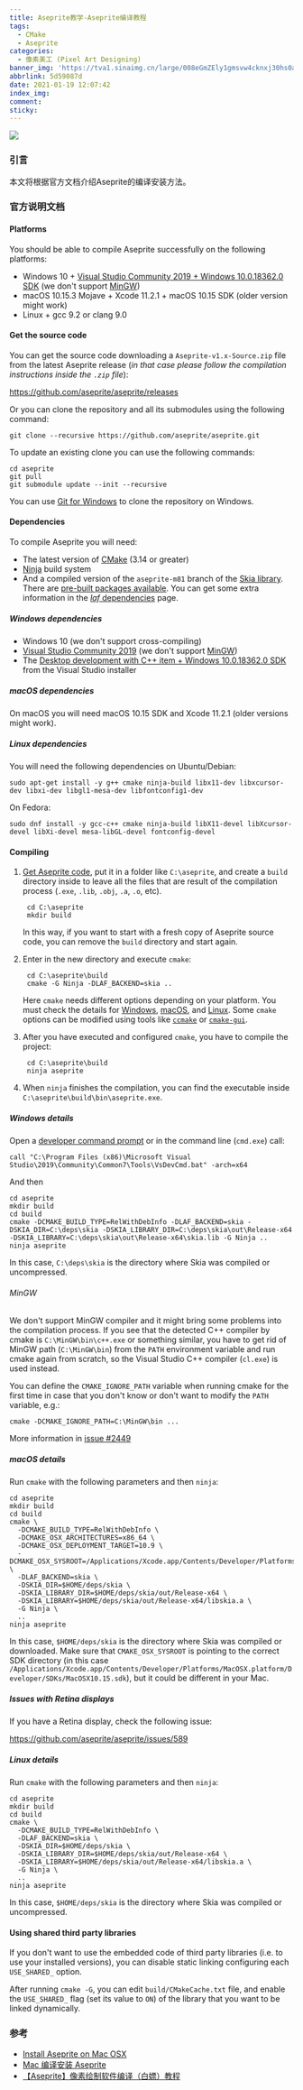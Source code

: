 ```yaml
---
title: Aseprite教学-Aseprite编译教程
tags:
  - CMake
  - Aseprite
categories:
  - 像素美工 (Pixel Art Designing)
banner_img: 'https://tva1.sinaimg.cn/large/008eGmZEly1gmsvw4cknxj30hs0a0mwz.jpg'
abbrlink: 5d59087d
date: 2021-01-19 12:07:42
index_img:
comment:
sticky:
---
```


![](https://cdn.jsdelivr.net/gh/Yousazoe/picgo-repo/img/008eGmZEly1gn4nt7r5jxj314w0i3788.jpg)

### 引言

本文将根据官方文档介绍Aseprite的编译安装方法。

<!--more-->





### 官方说明文档

#### Platforms

You should be able to compile Aseprite successfully on the following platforms:

- Windows 10 + [Visual Studio Community 2019 + Windows 10.0.18362.0 SDK](https://imgur.com/a/7zs51IT) (we don't support [MinGW](https://github.com/aseprite/aseprite/blob/master/INSTALL.md#mingw))
- macOS 10.15.3 Mojave + Xcode 11.2.1 + macOS 10.15 SDK (older version might work)
- Linux + gcc 9.2 or clang 9.0

#### Get the source code

You can get the source code downloading a `Aseprite-v1.x-Source.zip` file from the latest Aseprite release (*in that case please follow the compilation instructions inside the `.zip` file*):

https://github.com/aseprite/aseprite/releases

Or you can clone the repository and all its submodules using the following command:

```
git clone --recursive https://github.com/aseprite/aseprite.git
```

To update an existing clone you can use the following commands:

```
cd aseprite
git pull
git submodule update --init --recursive
```

You can use [Git for Windows](https://git-for-windows.github.io/) to clone the repository on Windows.

#### Dependencies

To compile Aseprite you will need:

- The latest version of [CMake](https://cmake.org/) (3.14 or greater)
- [Ninja](https://ninja-build.org/) build system
- And a compiled version of the `aseprite-m81` branch of the [Skia library](https://github.com/aseprite/skia#readme). There are [pre-built packages available](https://github.com/aseprite/skia/releases). You can get some extra information in the [*laf* dependencies](https://github.com/aseprite/laf#dependencies) page.

##### Windows dependencies

- Windows 10 (we don't support cross-compiling)
- [Visual Studio Community 2019](https://visualstudio.microsoft.com/downloads/) (we don't support [MinGW](https://github.com/aseprite/aseprite/blob/master/INSTALL.md#mingw))
- The [Desktop development with C++ item + Windows 10.0.18362.0 SDK](https://imgur.com/a/7zs51IT) from the Visual Studio installer

##### macOS dependencies

On macOS you will need macOS 10.15 SDK and Xcode 11.2.1 (older versions might work).

##### Linux dependencies

You will need the following dependencies on Ubuntu/Debian:

```
sudo apt-get install -y g++ cmake ninja-build libx11-dev libxcursor-dev libxi-dev libgl1-mesa-dev libfontconfig1-dev
```

On Fedora:

```
sudo dnf install -y gcc-c++ cmake ninja-build libX11-devel libXcursor-devel libXi-devel mesa-libGL-devel fontconfig-devel
```



#### Compiling

1. [Get Aseprite code](https://github.com/aseprite/aseprite/blob/master/INSTALL.md#get-the-source-code), put it in a folder like `C:\aseprite`, and create a `build` directory inside to leave all the files that are result of the compilation process (`.exe`, `.lib`, `.obj`, `.a`, `.o`, etc).

   ```
    cd C:\aseprite
    mkdir build
   ```

   In this way, if you want to start with a fresh copy of Aseprite source code, you can remove the `build` directory and start again.

2. Enter in the new directory and execute `cmake`:

   ```
    cd C:\aseprite\build
    cmake -G Ninja -DLAF_BACKEND=skia ..
   ```

   Here `cmake` needs different options depending on your platform. You must check the details for [Windows](https://github.com/aseprite/aseprite/blob/master/INSTALL.md#windows-details), [macOS](https://github.com/aseprite/aseprite/blob/master/INSTALL.md#macos-details), and [Linux](https://github.com/aseprite/aseprite/blob/master/INSTALL.md#linux-details). Some `cmake` options can be modified using tools like [`ccmake`](https://cmake.org/cmake/help/latest/manual/ccmake.1.html) or [`cmake-gui`](https://cmake.org/cmake/help/latest/manual/cmake-gui.1.html).

3. After you have executed and configured `cmake`, you have to compile the project:

   ```
    cd C:\aseprite\build
    ninja aseprite
   ```

4. When `ninja` finishes the compilation, you can find the executable inside `C:\aseprite\build\bin\aseprite.exe`.

##### Windows details

Open a [developer command prompt](https://docs.microsoft.com/en-us/dotnet/framework/tools/developer-command-prompt-for-vs) or in the command line (`cmd.exe`) call:

```
call "C:\Program Files (x86)\Microsoft Visual Studio\2019\Community\Common7\Tools\VsDevCmd.bat" -arch=x64
```

And then

```
cd aseprite
mkdir build
cd build
cmake -DCMAKE_BUILD_TYPE=RelWithDebInfo -DLAF_BACKEND=skia -DSKIA_DIR=C:\deps\skia -DSKIA_LIBRARY_DIR=C:\deps\skia\out\Release-x64 -DSKIA_LIBRARY=C:\deps\skia\out\Release-x64\skia.lib -G Ninja ..
ninja aseprite
```

In this case, `C:\deps\skia` is the directory where Skia was compiled or uncompressed.

###### MinGW

We don't support MinGW compiler and it might bring some problems into the compilation process. If you see that the detected C++ compiler by cmake is `C:\MinGW\bin\c++.exe` or something similar, you have to get rid of MinGW path (`C:\MinGW\bin`) from the `PATH` environment variable and run cmake again from scratch, so the Visual Studio C++ compiler (`cl.exe`) is used instead.

You can define the `CMAKE_IGNORE_PATH` variable when running cmake for the first time in case that you don't know or don't want to modify the `PATH` variable, e.g.:

```
cmake -DCMAKE_IGNORE_PATH=C:\MinGW\bin ...
```

More information in [issue #2449](https://github.com/aseprite/aseprite/issues/2449)

##### macOS details

Run `cmake` with the following parameters and then `ninja`:

```
cd aseprite
mkdir build
cd build
cmake \
  -DCMAKE_BUILD_TYPE=RelWithDebInfo \
  -DCMAKE_OSX_ARCHITECTURES=x86_64 \
  -DCMAKE_OSX_DEPLOYMENT_TARGET=10.9 \
  -DCMAKE_OSX_SYSROOT=/Applications/Xcode.app/Contents/Developer/Platforms/MacOSX.platform/Developer/SDKs/MacOSX10.15.sdk \
  -DLAF_BACKEND=skia \
  -DSKIA_DIR=$HOME/deps/skia \
  -DSKIA_LIBRARY_DIR=$HOME/deps/skia/out/Release-x64 \
  -DSKIA_LIBRARY=$HOME/deps/skia/out/Release-x64/libskia.a \
  -G Ninja \
  ..
ninja aseprite
```

In this case, `$HOME/deps/skia` is the directory where Skia was compiled or downloaded. Make sure that `CMAKE_OSX_SYSROOT` is pointing to the correct SDK directory (in this case `/Applications/Xcode.app/Contents/Developer/Platforms/MacOSX.platform/Developer/SDKs/MacOSX10.15.sdk`), but it could be different in your Mac.

##### Issues with Retina displays

If you have a Retina display, check the following issue:

https://github.com/aseprite/aseprite/issues/589

##### Linux details

Run `cmake` with the following parameters and then `ninja`:

```
cd aseprite
mkdir build
cd build
cmake \
  -DCMAKE_BUILD_TYPE=RelWithDebInfo \
  -DLAF_BACKEND=skia \
  -DSKIA_DIR=$HOME/deps/skia \
  -DSKIA_LIBRARY_DIR=$HOME/deps/skia/out/Release-x64 \
  -DSKIA_LIBRARY=$HOME/deps/skia/out/Release-x64/libskia.a \
  -G Ninja \
  ..
ninja aseprite
```

In this case, `$HOME/deps/skia` is the directory where Skia was compiled or uncompressed.

#### Using shared third party libraries

If you don't want to use the embedded code of third party libraries (i.e. to use your installed versions), you can disable static linking configuring each `USE_SHARED_` option.

After running `cmake -G`, you can edit `build/CMakeCache.txt` file, and enable the `USE_SHARED_` flag (set its value to `ON`) of the library that you want to be linked dynamically.





### 参考

+ [Install Aseprite on Mac OSX](http://macappstore.org/aseprite/)
+ [Mac 编译安装 Aseprite](https://www.bestgcc.cn/20181204194300.html)
+ [【Aseprite】像素绘制软件编译（白嫖）教程](https://zhuanlan.zhihu.com/p/156775243)



